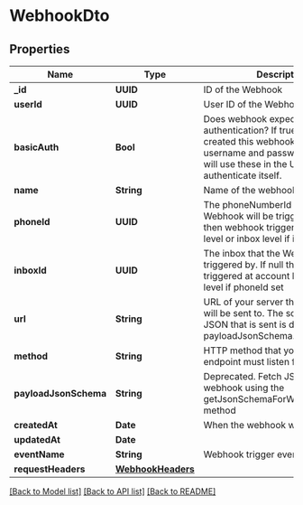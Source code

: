 # WebhookDto

## Properties
Name | Type | Description | Notes
------------ | ------------- | ------------- | -------------
**_id** | **UUID** | ID of the Webhook | 
**userId** | **UUID** | User ID of the Webhook | 
**basicAuth** | **Bool** | Does webhook expect basic authentication? If true it means you created this webhook with a username and password. MailSlurp will use these in the URL to authenticate itself. | 
**name** | **String** | Name of the webhook | [optional] 
**phoneId** | **UUID** | The phoneNumberId that the Webhook will be triggered by. If null then webhook triggered at account level or inbox level if inboxId set | [optional] 
**inboxId** | **UUID** | The inbox that the Webhook will be triggered by. If null then webhook triggered at account level or phone level if phoneId set | [optional] 
**url** | **String** | URL of your server that the webhook will be sent to. The schema of the JSON that is sent is described by the payloadJsonSchema. | 
**method** | **String** | HTTP method that your server endpoint must listen for | 
**payloadJsonSchema** | **String** | Deprecated. Fetch JSON Schema for webhook using the getJsonSchemaForWebhookPayload method | 
**createdAt** | **Date** | When the webhook was created | 
**updatedAt** | **Date** |  | 
**eventName** | **String** | Webhook trigger event name | [optional] 
**requestHeaders** | [**WebhookHeaders**](WebhookHeaders) |  | [optional] 

[[Back to Model list]](../README#documentation-for-models) [[Back to API list]](../README#documentation-for-api-endpoints) [[Back to README]](../README)


